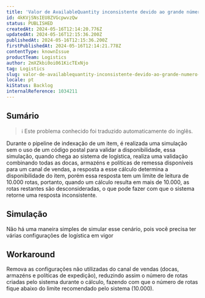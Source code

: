 ```yaml
---
title: 'Valor de AvailableQuantity inconsistente devido ao grande número de rotas criadas para entregar o item'
id: 4kKVjSNsIEU8ZVGcpwvzQw
status: PUBLISHED
createdAt: 2024-05-16T12:14:20.776Z
updatedAt: 2024-05-16T12:15:36.200Z
publishedAt: 2024-05-16T12:15:36.200Z
firstPublishedAt: 2024-05-16T12:14:21.778Z
contentType: knownIssue
productTeam: Logistics
author: 2mXZkbi0oi061KicTExNjo
tag: Logistics
slug: valor-de-availablequantity-inconsistente-devido-ao-grande-numero-de-rotas-criadas-para-entregar-o-item
locale: pt
kiStatus: Backlog
internalReference: 1034211
---
```


## Sumário

>ℹ️ Este problema conhecido foi traduzido automaticamente do inglês.


Durante o pipeline de indexação de um item, é realizada uma simulação sem o uso de um código postal para validar a disponibilidade, essa simulação, quando chega ao sistema de logística, realiza uma validação combinando todas as docas, armazéns e políticas de remessa disponíveis para um canal de vendas, a resposta a esse cálculo determina a disponibilidade do item, porém essa resposta tem um limite de leitura de 10.000 rotas, portanto, quando um cálculo resulta em mais de 10.000, as rotas restantes são desconsideradas, o que pode fazer com que o sistema retorne uma resposta inconsistente.

## Simulação


Não há uma maneira simples de simular esse cenário, pois você precisa ter várias configurações de logística em vigor

## Workaround


Remova as configurações não utilizadas do canal de vendas (docas, armazéns e políticas de expedição), reduzindo assim o número de rotas criadas pelo sistema durante o cálculo, fazendo com que o número de rotas fique abaixo do limite recomendado pelo sistema (10.000).





